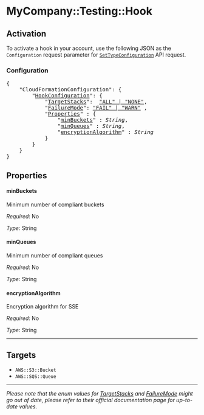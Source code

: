 # MyCompany::Testing::Hook

## Activation

To activate a hook in your account, use the following JSON as the `Configuration` request parameter for [`SetTypeConfiguration`](https://docs.aws.amazon.com/AWSCloudFormation/latest/APIReference/API_SetTypeConfiguration.html) API request.

### Configuration

<pre>
{
    "CloudFormationConfiguration": {
        "<a href="https://docs.aws.amazon.com/cloudformation-cli/latest/userguide/hooks-structure.html#hooks-hook-configuration" title="HookConfiguration">HookConfiguration</a>": {
            "<a href="https://docs.aws.amazon.com/cloudformation-cli/latest/userguide/hooks-structure.html#hooks-targetstacks" title="TargetStacks">TargetStacks</a>":  <a href="#footnote-1">"ALL" | "NONE"</a>,
            "<a href="https://docs.aws.amazon.com/cloudformation-cli/latest/userguide/hooks-structure.html#hooks-failuremode" title="FailureMode">FailureMode</a>": <a href="#footnote-1">"FAIL" | "WARN"</a> ,
            "<a href="https://docs.aws.amazon.com/cloudformation-cli/latest/userguide/hooks-structure.html#hooks-properties" title="Properties">Properties</a>" : {
                "<a href="#minbuckets" title="minBuckets">minBuckets</a>" : <i>String</i>,
                "<a href="#minqueues" title="minQueues">minQueues</a>" : <i>String</i>,
                "<a href="#encryptionalgorithm" title="encryptionAlgorithm">encryptionAlgorithm</a>" : <i>String</i>
            }
        }
    }
}
</pre>

## Properties

#### minBuckets

Minimum number of compliant buckets

_Required_: No

_Type_: String

#### minQueues

Minimum number of compliant queues

_Required_: No

_Type_: String

#### encryptionAlgorithm

Encryption algorithm for SSE

_Required_: No

_Type_: String


---

## Targets

* `AWS::S3::Bucket`
* `AWS::SQS::Queue`

---

<p id="footnote-1"><i> Please note that the enum values for <a href="https://docs.aws.amazon.com/cloudformation-cli/latest/userguide/hooks-structure.html#hooks-targetstacks" title="TargetStacks">
TargetStacks</a> and <a href="https://docs.aws.amazon.com/cloudformation-cli/latest/userguide/hooks-structure.html#hooks-failuremode" title="FailureMode">FailureMode</a>
might go out of date, please refer to their official documentation page for up-to-date values. </i></p>

